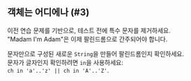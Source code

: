 ## 객체는 어디에나 (#3)

이전 연습 문제를 기반으로, 테스트 전에 특수 문자를 제거하세요.  
"Madam I'm Adam"은 이제 팔린드롬으로 간주되어야 합니다.

<div class="hint">

문자만으로 구성된 새로운 `String`을 만들어 팔린드롬인지 확인하세요.  
문자가 글자인지 확인하려면 `in`을 사용하세요:  
`ch in 'a'..'z' || ch in 'A'..'Z'`.

</div>